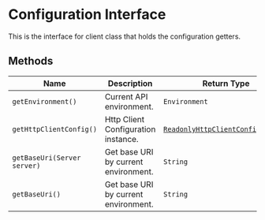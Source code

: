 
# Configuration Interface

This is the interface for client class that holds the configuration getters.

## Methods

| Name | Description | Return Type |
|  --- | --- | --- |
| `getEnvironment()` | Current API environment. | `Environment` |
| `getHttpClientConfig()` | Http Client Configuration instance. | [`ReadonlyHttpClientConfiguration`](http-client-configuration.md) |
| `getBaseUri(Server server)` | Get base URI by current environment. | `String` |
| `getBaseUri()` | Get base URI by current environment. | `String` |

